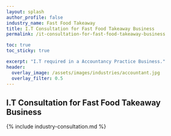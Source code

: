 ```yaml
---
layout: splash 
author_profile: false 
industry_name: Fast Food Takeaway
title: I.T Consultation for Fast Food Takeaway Business
permalink: /it-consultation-for-fast-food-takeaway-business

toc: true
toc_sticky: true

excerpt: "I.T required in a Accountancy Practice Business."
header:
  overlay_image: /assets/images/industries/accountant.jpg
  overlay_filter: 0.5 
---
```


## I.T Consultation for Fast Food Takeaway Business

{% include industry-consultation.md %}
